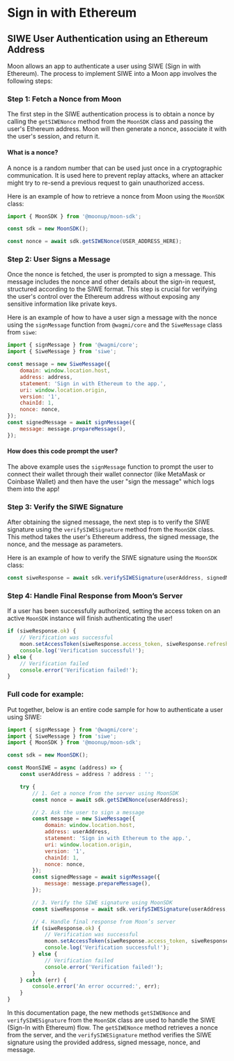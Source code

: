 # Sign in with Ethereum

## SIWE User Authentication using an Ethereum Address

Moon allows an app to authenticate a user using SIWE (Sign in with Ethereum). The process to implement SIWE into a Moon app involves the following steps:

### Step 1: Fetch a Nonce from Moon

The first step in the SIWE authentication process is to obtain a nonce by calling the `getSIWENonce` method from the `MoonSDK` class and passing the user's Ethereum address. Moon will then generate a nonce, associate it with the user's session, and return it.

#### What is a nonce?

A nonce is a random number that can be used just once in a cryptographic communication. It is used here to prevent replay attacks, where an attacker might try to re-send a previous request to gain unauthorized access.

Here is an example of how to retrieve a nonce from Moon using the `MoonSDK` class:

```javascript
import { MoonSDK } from '@moonup/moon-sdk';

const sdk = new MoonSDK();

const nonce = await sdk.getSIWENonce(USER_ADDRESS_HERE);
```

### Step 2: User Signs a Message

Once the nonce is fetched, the user is prompted to sign a message. This message includes the nonce and other details about the sign-in request, structured according to the SIWE format. This step is crucial for verifying the user's control over the Ethereum address without exposing any sensitive information like private keys.

Here is an example of how to have a user sign a message with the nonce using the `signMessage` function from `@wagmi/core` and the `SiweMessage` class from `siwe`:

```javascript
import { signMessage } from '@wagmi/core';
import { SiweMessage } from 'siwe';

const message = new SiweMessage({
    domain: window.location.host,
    address: address,
    statement: 'Sign in with Ethereum to the app.',
    uri: window.location.origin,
    version: '1',
    chainId: 1,
    nonce: nonce,
});
const signedMessage = await signMessage({
    message: message.prepareMessage(),
});
```

#### How does this code prompt the user?

The above example uses the `signMessage` function to prompt the user to connect their wallet through their wallet connector (like MetaMask or Coinbase Wallet) and then have the user "sign the message" which logs them into the app!

### Step 3: Verify the SIWE Signature

After obtaining the signed message, the next step is to verify the SIWE signature using the `verifySIWESignature` method from the `MoonSDK` class. This method takes the user's Ethereum address, the signed message, the nonce, and the message as parameters.

Here is an example of how to verify the SIWE signature using the `MoonSDK` class:

```javascript
const siweResponse = await sdk.verifySIWESignature(userAddress, signedMessage, nonce, message);
```

### Step 4: Handle Final Response from Moon’s Server

If a user has been successfully authorized, setting the access token on an active `MoonSDK` instance will finish authenticating the user!

```javascript
if (siweResponse.ok) {
    // Verification was successful
    moon.setAccessToken(siweResponse.access_token, siweResponse.refresh_token);
    console.log('Verification successful!');
} else {
    // Verification failed
    console.error('Verification failed!');
}
```

### Full code for example:

Put together, below is an entire code sample for how to authenticate a user using SIWE:

```javascript
import { signMessage } from '@wagmi/core';
import { SiweMessage } from 'siwe';
import { MoonSDK } from '@moonup/moon-sdk';

const sdk = new MoonSDK();

const MoonSIWE = async (address) => {
    const userAddress = address ? address : '';

    try {
        // 1. Get a nonce from the server using MoonSDK
        const nonce = await sdk.getSIWENonce(userAddress);

        // 2. Ask the user to sign a message
        const message = new SiweMessage({
            domain: window.location.host,
            address: userAddress,
            statement: 'Sign in with Ethereum to the app.',
            uri: window.location.origin,
            version: '1',
            chainId: 1,
            nonce: nonce,
        });
        const signedMessage = await signMessage({
            message: message.prepareMessage(),
        });

        // 3. Verify the SIWE signature using MoonSDK
        const siweResponse = await sdk.verifySIWESignature(userAddress, signedMessage, nonce, message);

        // 4. Handle final response from Moon’s server
        if (siweResponse.ok) {
            // Verification was successful
            moon.setAccessToken(siweResponse.access_token, siweResponse.refresh_token);
            console.log('Verification successful!');
        } else {
            // Verification failed
            console.error('Verification failed!');
        }
    } catch (err) {
        console.error('An error occurred:', err);
    }
}
```

In this documentation page, the new methods `getSIWENonce` and `verifySIWESignature` from the `MoonSDK` class are used to handle the SIWE (Sign-In with Ethereum) flow. The `getSIWENonce` method retrieves a nonce from the server, and the `verifySIWESignature` method verifies the SIWE signature using the provided address, signed message, nonce, and message.
